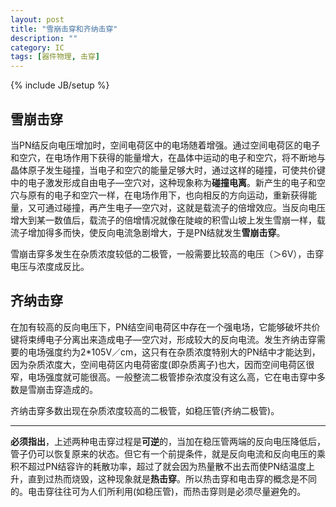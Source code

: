 ```yaml
---
layout: post
title: "雪崩击穿和齐纳击穿"
description: ""
category: IC
tags: [器件物理, 击穿]
---
```

{% include JB/setup %}

雪崩击穿
---
当PN结反向电压增加时，空间电荷区中的电场随着增强。通过空间电荷区的电子和空穴，在电场作用下获得的能量增大，在晶体中运动的电子和空穴，将不断地与晶体原子发生碰撞，当电子和空穴的能量足够大时，通过这样的碰撞，可使共价键中的电子激发形成自由电子—空穴对，这种现象称为**碰撞电离**。新产生的电子和空穴与原有的电子和空穴一样，在电场作用下，也向相反的方向运动，重新获得能量，又可通过碰撞，再产生电子—空穴对，这就是载流子的倍增效应。当反向电压增大到某一数值后，载流子的倍增情况就像在陡峻的积雪山坡上发生雪崩一样，载流子增加得多而快，使反向电流急剧增大，于是PN结就发生**雪崩击穿**。 

雪崩击穿多发生在杂质浓度较低的二极管，一般需要比较高的电压（＞6V），击穿电压与浓度成反比。

齐纳击穿
---
在加有较高的反向电压下，PN结空间电荷区中存在一个强电场，它能够破坏共价键将束缚电子分离出来造成电子—空穴对，形成较大的反向电流。发生齐纳击穿需要的电场强度约为2*105V／cm，这只有在杂质浓度特别大的PN结中才能达到，因为杂质浓度大，空间电荷区内电荷密度(即杂质离子)也大，因而空间电荷区很窄，电场强度就可能很高。一般整流二极管掺杂浓度没有这么高，它在电击穿中多数是雪崩击穿造成的。 

齐纳击穿多数出现在杂质浓度较高的二极管，如稳压管(齐纳二极管)。 

---
**必须指出**，上述两种电击穿过程是**可逆**的，当加在稳压管两端的反向电压降低后，管子仍可以恢复原来的状态。但它有一个前提条件，就是反向电流和反向电压的乘积不超过PN结容许的耗散功率，超过了就会因为热量散不出去而使PN结温度上升，直到过热而烧毁，这种现象就是**热击穿**。所以热击穿和电击穿的概念是不同的。电击穿往往可为人们所利用(如稳压管)，而热击穿则是必须尽量避免的。

